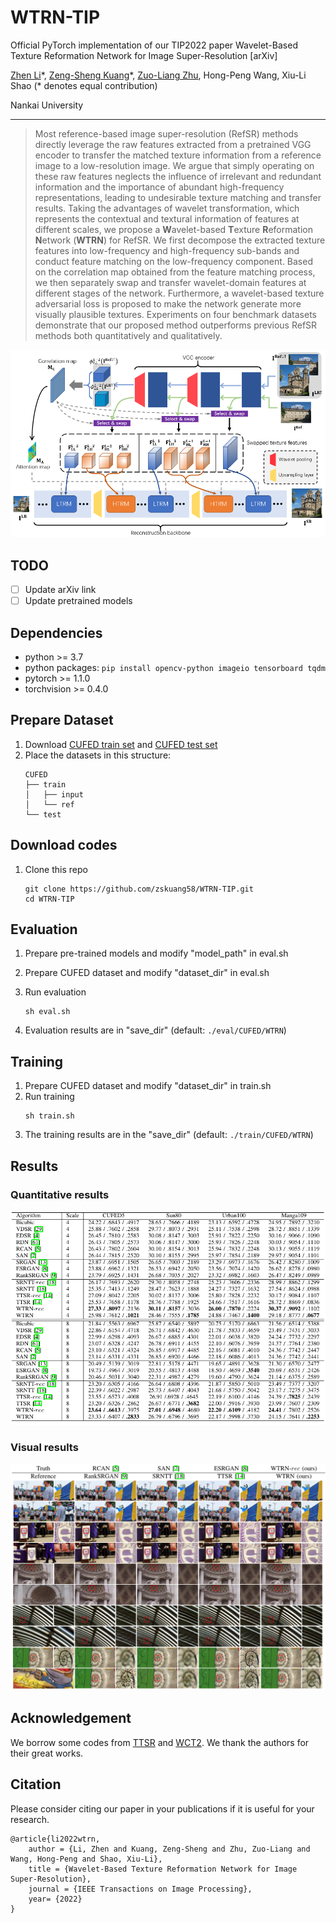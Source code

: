 # WTRN-TIP
Official PyTorch implementation of our TIP2022 paper Wavelet-Based Texture Reformation Network for
Image Super-Resolution [arXiv]

[Zhen Li](https://github.com/Paper99)\*, [Zeng-Sheng Kuang](https://github.com/zskuang58)\*, [Zuo-Liang Zhu](https://github.com/NK-CS-ZZL), Hong-Peng Wang, Xiu-Li Shao (\* denotes equal contribution)

Nankai University

---

> Most reference-based image super-resolution (RefSR) methods directly leverage the raw features extracted from a pretrained VGG encoder to transfer the matched texture information from a reference image to a low-resolution image. We argue that simply operating on these raw features neglects the influence of irrelevant and redundant information and the importance of abundant high-frequency representations, leading to undesirable texture matching and transfer results. Taking the advantages of wavelet transformation, which represents the contextual and textural information of features at different scales, we propose a **W**avelet-based **T**exture **R**eformation **N**etwork (**WTRN**) for RefSR. We first decompose the extracted texture features into low-frequency and high-frequency sub-bands and conduct feature matching on the low-frequency component. Based on the correlation map obtained from the feature matching process, we then separately swap and transfer wavelet-domain features at different stages of the network. Furthermore, a wavelet-based texture adversarial loss is proposed to make the network generate more visually plausible textures. Experiments on four benchmark datasets demonstrate that our proposed method outperforms previous RefSR methods both quantitatively and qualitatively.


![](figs/WTRN_pipeline.png)

## TODO
- [ ] Update arXiv link 
- [ ] Update pretrained models

## Dependencies

* python >= 3.7
* python packages: `pip install opencv-python imageio tensorboard tqdm`
* pytorch >= 1.1.0
* torchvision >= 0.4.0

## Prepare Dataset 

1. Download [CUFED train set](https://drive.google.com/drive/folders/1hGHy36XcmSZ1LtARWmGL5OK1IUdWJi3I) and [CUFED test set](https://drive.google.com/file/d/1Fa1mopExA9YGG1RxrCZZn7QFTYXLx6ph/view)
1. Place the datasets in this structure:
    ```
    CUFED
    ├── train
    │   ├── input
    │   └── ref 
    └── test  
    ```

## Download codes

1. Clone this repo
    ```
    git clone https://github.com/zskuang58/WTRN-TIP.git
    cd WTRN-TIP
    ```

## Evaluation

1. Prepare pre-trained models and modify "model_path" in eval.sh

1. Prepare CUFED dataset and modify "dataset_dir" in eval.sh

1. Run evaluation
    ```
    sh eval.sh
    ```
1. Evaluation results are in "save_dir" (default: `./eval/CUFED/WTRN`)

## Training

1. Prepare CUFED dataset and modify "dataset_dir" in train.sh
1. Run training
    ```
    sh train.sh
    ```
1. The training results are in the "save_dir" (default: `./train/CUFED/WTRN`)

## Results
### Quantitative results
![](figs/quantitative_results.png)

### Visual results
![](figs/visual_results.png)

## Acknowledgement

We borrow some codes from [TTSR](https://github.com/researchmm/TTSR) and [WCT2](https://github.com/clovaai/WCT2). We thank the authors for their great works.

## Citation

Please consider citing our paper in your publications if it is useful for your research.
```
@article{li2022wtrn,
    author = {Li, Zhen and Kuang, Zeng-Sheng and Zhu, Zuo-Liang and Wang, Hong-Peng and Shao, Xiu-Li},
    title = {Wavelet-Based Texture Reformation Network for Image Super-Resolution},
    journal = {IEEE Transactions on Image Processing},
    year= {2022}
}
```